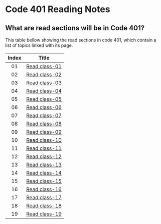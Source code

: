 # Code 401 Reading Notes

## What are read sections will be in Code 401?
This table bellow showing the read sections in code 401, which contain a list of topics  linked with its page.



|Index |                                                       Title                                                      |
|:----:|:----------------------------------------------------------------------------------------------------------------:|
|  01  |[Read class-01](https://basma23.github.io/python-reading-notes/class-01)                                          |
|  02  |[Read class-02](https://basma23.github.io/python-reading-notes/class-02)                                          |
|  03  |[Read class-03](https://basma23.github.io/python-reading-notes/class-03)  
|  04  |[Read class-04](https://basma23.github.io/python-reading-notes/class-04)                                        |
|  05  |[Read class-05](https://basma23.github.io/python-reading-notes/class-05)                                        |
|  06  |[Read class-06](https://basma23.github.io/python-reading-notes/class-06)                                        |
|  07  |[Read class-07](https://basma23.github.io/python-reading-notes/class-07)                                        |
|  08  |[Read class-08](https://basma23.github.io/python-reading-notes/class-08)                                        |
|  09  |[Read class-09](https://basma23.github.io/python-reading-notes/class-09)                                        |
|  10  |[Read class-10](https://basma23.github.io/python-reading-notes/class-10)                                        |
|  11  |[Read class-11](https://basma23.github.io/python-reading-notes/class-11)                                        |
|  12  |[Read class-12](https://basma23.github.io/python-reading-notes/class-12)                                        |
|  13  |[Read class-13](https://basma23.github.io/python-reading-notes/class-13)                                        |
|  14  |[Read class-14](https://basma23.github.io/python-reading-notes/class-14)                                        |
|  15  |[Read class-15](https://basma23.github.io/python-reading-notes/class-15)                                        |
|  16  |[Read class-16](https://basma23.github.io/python-reading-notes/class-16)                                        |
|  17  |[Read class-17](https://basma23.github.io/python-reading-notes/class-17)                                        |
|  18  |[Read class-18](https://basma23.github.io/python-reading-notes/class-18)                                        |
|  19  |[Read class-19](https://basma23.github.io/python-reading-notes/class-19)                                        |

